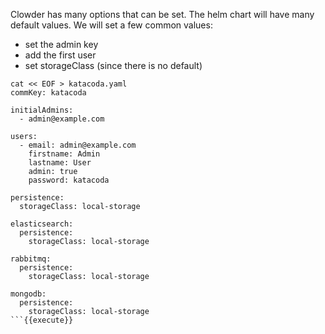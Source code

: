 Clowder has many options that can be set. The helm chart will have many default values. We will set a few common values:
- set the admin key
- add the first user
- set storageClass (since there is no default)

```
cat << EOF > katacoda.yaml
commKey: katacoda

initialAdmins:
  - admin@example.com

users:
  - email: admin@example.com
    firstname: Admin
    lastname: User
    admin: true
    password: katacoda

persistence:
  storageClass: local-storage

elasticsearch:
  persistence:
    storageClass: local-storage

rabbitmq:
  persistence:
    storageClass: local-storage

mongodb:
  persistence:
    storageClass: local-storage
```{{execute}}

